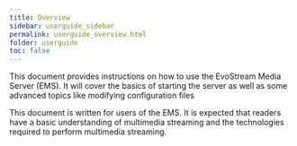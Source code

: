 ```yaml
---
title: Overview
sidebar: userguide_sidebar
permalink: userguide_overview.html
folder: userguide
toc: false
---
```



This document provides instructions on how to use the EvoStream Media Server (EMS). It will cover the basics of starting the server as well as some advanced topics like modifying configuration files

This document is written for users of the EMS. It is expected that readers have a basic understanding of multimedia streaming and the technologies required to perform multimedia streaming.
